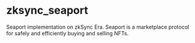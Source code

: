# zksync_seaport
Seaport implementation on zkSync Era. Seaport is a marketplace protocol for safely and efficiently buying and selling NFTs.
